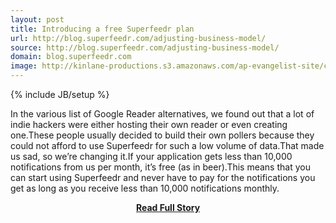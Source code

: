```yaml
---
layout: post
title: Introducing a free Superfeedr plan
url: http://blog.superfeedr.com/adjusting-business-model/
source: http://blog.superfeedr.com/adjusting-business-model/
domain: blog.superfeedr.com
image: http://kinlane-productions.s3.amazonaws.com/ap-evangelist-site/curated/screenshots/6960_blog_superfeedr_com.png
---
```

{% include JB/setup %}<p>In the various list of Google Reader alternatives, we found out that a lot of indie hackers were either hosting their own reader or even creating one.These people usually decided to build their own pollers because they could not afford to use Superfeedr for such a low volume of data.That made us sad, so we’re changing it.If your application gets less than 10,000 notifications from us per month, it’s free (as in beer).This means that you can start using Superfeedr and never have to pay for the notifications you get as long as you receive less than 10,000 notifications monthly.</p>
<center><p><a href="http://blog.superfeedr.com/adjusting-business-model/" style='padding:25px; font-sze:18px; font-weight: bold;'>Read Full Story</a></p></center>
